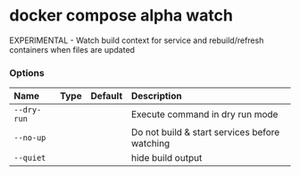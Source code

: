 # docker compose alpha watch

<!---MARKER_GEN_START-->
EXPERIMENTAL - Watch build context for service and rebuild/refresh containers when files are updated

### Options

| Name        | Type | Default | Description                                   |
|:------------|:-----|:--------|:----------------------------------------------|
| `--dry-run` |      |         | Execute command in dry run mode               |
| `--no-up`   |      |         | Do not build & start services before watching |
| `--quiet`   |      |         | hide build output                             |


<!---MARKER_GEN_END-->


